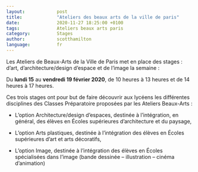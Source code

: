 ```yaml
---
layout:            post
title:             "Ateliers des beaux arts de la ville de paris"
date:              2020-11-27 18:25:00 +0100
tags:              Ateliers beaux arts paris
category:          Stages
author:            scotthamilton
language:          fr
---
```


Les Ateliers de Beaux-Arts de la Ville de Paris met en place des stages : d’art, d’architecture/design d’espace et de l’image la semaine :

Du **lundi 15** au **vendredi 19 février 2020**, de 10 heures à 13 heures et de 14 heures à 17 heures.


Ces trois stages ont pour but de faire découvrir aux lycéens les différentes disciplines des Classes Préparatoire proposées par les Ateliers Beaux-Arts :

 - L’option Architecture/design d’espaces, destinée à l’intégration, en général, des élèves en Écoles supérieures d’architecture et du paysage,

 - L’option Arts plastiques, destinée à l’intégration des élèves en Écoles supérieures d’art et arts décoratifs,

 - L’option Image, destinée  à l’intégration des élèves en Écoles spécialisées dans l’image (bande dessinée – illustration – cinéma d’animation)
